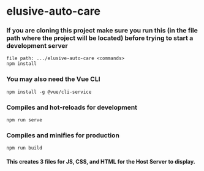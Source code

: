 # elusive-auto-care

### If you are cloning this project make sure you run this (in the file path where the project will be located) before trying to start a development server
```
file path: .../elusive-auto-care <commands>
npm install
```

### You may also need the Vue CLI
```
npm install -g @vue/cli-service
```

### Compiles and hot-reloads for development
```
npm run serve
```

### Compiles and minifies for production
```
npm run build
```
#### This creates 3 files for JS, CSS, and HTML for the Host Server to display.
